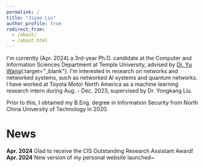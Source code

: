 ```yaml
---
permalink: /
title: "Jiyao Liu"
author_profile: true
redirect_from: 
  - /about/
  - /about.html
---
```



I'm currently (Apr. 2024) a 3rd-year Ph.D. candidate at the Computer and Information Sciences Department at Temple University, advised by [Dr. Yu Wang](https://cis.temple.edu/~yu/){:target="_blank"}. I'm interested in research on networks and networked systems, such as networked AI systems and quantum networks. I have worked at Toyota Motor North America as a machine learning research intern during Aug. - Dec. 2023, supervised by Dr. Yongkang Liu.

Prior to this, I obtained my B.Eng. degree in Information Security from North China University of Technology in 2020. 


# News  
**Apr. 2024** Glad to receive the CIS Outstanding Research Assistant Award!  
**Apr. 2024** New version of my personal website launched~  
